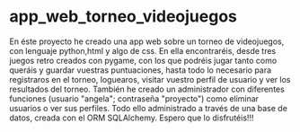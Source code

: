 # app_web_torneo_videojuegos

En éste proyecto he creado una app web sobre un torneo de videojuegos, con lenguaje python,html y algo de css.
En ella encontraréis, desde tres juegos retro creados con pygame, con los que podréis jugar tanto como queráis y guardar vuestras puntuaciones, 
hasta todo lo necesario para registraros en el torneo, loguearos, visitar vuestro perfil de usuario y ver los resultados del torneo.
También he creado un administrador con diferentes funciones (usuario "angela"; contraseña "proyecto") como eliminar usuarios o ver sus perfiles.
Todo ello administrado a través de una base de datos, creada con el ORM SQLAlchemy.
Espero que lo disfrutéis!!!
